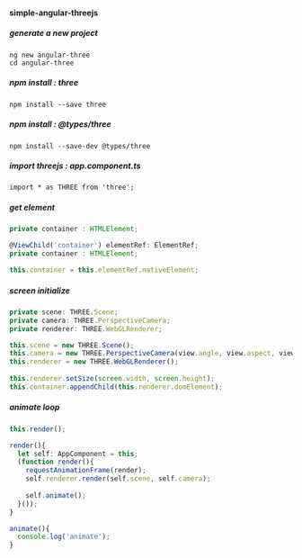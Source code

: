 #### simple-angular-threejs

##### generate a new project
```
ng new angular-three
cd angular-three
```
##### npm install : three
```
npm install --save three
```

##### npm install : @types/three
```
npm install --save-dev @types/three
```

##### import threejs : app.component.ts
```
import * as THREE from 'three';
```

##### get element
```ts
private container : HTMLElement;

@ViewChild('container') elementRef: ElementRef;
private container : HTMLElement;

this.container = this.elementRef.nativeElement;

```

##### screen initialize
```ts
private scene: THREE.Scene;
private camera: THREE.PerspectiveCamera;
private renderer: THREE.WebGLRenderer;

this.scene = new THREE.Scene();
this.camera = new THREE.PerspectiveCamera(view.angle, view.aspect, view. near, view.far);
this.renderer = new THREE.WebGLRenderer();
 
this.renderer.setSize(screen.width, screen.height);
this.container.appendChild(this.renderer.domElement);

```

##### animate loop
```ts
this.render();

render(){
  let self: AppComponent = this;
  (function render(){
    requestAnimationFrame(render);
    self.renderer.render(self.scene, self.camera);
    
    self.animate();
  }());
}

animate(){
  console.log('animate');
}
```